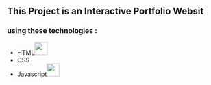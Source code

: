 <h2>This Project  is an Interactive Portfolio Websit</h>
<h3>using these technologies :</h3>
<ul>
  <li>HTML<img justify-content = center align-items=center width = 30 src= "[https://th.bing.com/th/id/OIP.JroZA6yi2vhYkSOENfSsVgHaIh?rs=1&pid=ImgDetMain](https://images.vexels.com/media/users/3/166383/isolated/preview/6024bc5746d7436c727825dc4fc23c22-html-programming-language-icon-by-vexels.png)"></li>
  <li>CSS</li>
  <li>Javascript<img justify-content = center align-items=center width = 30 src= "https://th.bing.com/th/id/OIP.JroZA6yi2vhYkSOENfSsVgHaIh?rs=1&pid=ImgDetMain"></li>
</ul>
